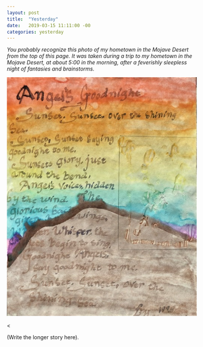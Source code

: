 ```yaml
---
layout: post
title:  "Yesterday"
date:   2019-03-15 11:11:00 -00
categories: yesterday
---
```

*You probably recognize this photo of my hometown in the Mojave Desert from the top of this page. It was taken during a trip to my hometown in the Mojave Desert, at about 5:00 in the morning, after a feverishly sleepless night of fantasies and brainstorms.*
<br/>

![My helpful screenshot](assets/F4492462-2D69-48E9-B096-89813F68429D.jpeg)

<!--more--><

(Write the longer story here). 
